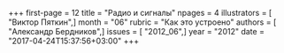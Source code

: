 +++
first-page = 12
title = "Радио и сигналы"
npages = 4
illustrators = [ "Виктор Пяткин",]
month = "06"
rubric = "Как это устроено"
authors = [ "Александр Бердников",]
issues = [ "2012_06",]
year = "2012"
date = "2017-04-24T15:37:56+03:00"
+++
